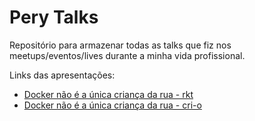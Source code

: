 # Pery Talks

Repositório para armazenar todas as talks que fiz nos meetups/eventos/lives durante a minha vida profissional.

Links das apresentações:

- [Docker não é a única criança da rua - rkt](https://bit.ly/2ssEatp)
- [Docker não é a única criança da rua - cri-o](https://bit.ly/2kEhPWf)